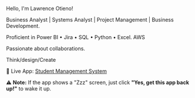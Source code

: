 Hello, I'm Lawrence Otieno!

Business Analyst | Systems Analyst | Project Management | Business Development.

Proficient in Power BI • Jira • SQL • Python • Excel. AWS

Passionate about collaborations. 

Think/design/Create

🚀 Live App: [Student Management System](https://student-managing-system.streamlit.app/)

⚠️ **Note:** If the app shows a "Zzz" screen, just click **"Yes, get this app back up!"** to wake it up.

